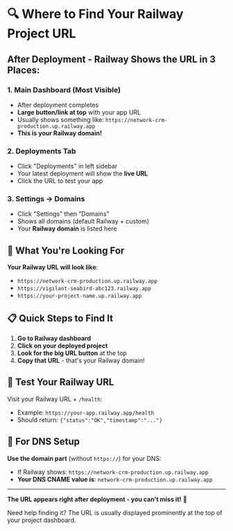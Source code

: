 # 🔍 Where to Find Your Railway Project URL

## After Deployment - Railway Shows the URL in 3 Places:

### 1. **Main Dashboard (Most Visible)**
- After deployment completes
- **Large button/link at top** with your app URL
- Usually shows something like: `https://network-crm-production.up.railway.app`
- **This is your Railway domain!**

### 2. **Deployments Tab**  
- Click "Deployments" in left sidebar
- Your latest deployment will show the **live URL**
- Click the URL to test your app

### 3. **Settings → Domains**
- Click "Settings" then "Domains"  
- Shows all domains (default Railway + custom)
- Your **Railway domain** is listed here

## 🎯 What You're Looking For

**Your Railway URL will look like**:
- `https://network-crm-production.up.railway.app`
- `https://vigilant-seabird-abc123.railway.app`
- `https://your-project-name.up.railway.app`

## 📋 Quick Steps to Find It

1. **Go to Railway dashboard**
2. **Click on your deployed project** 
3. **Look for the big URL button** at the top
4. **Copy that URL** - that's your Railway domain!

## 🧪 Test Your Railway URL

Visit your Railway URL + `/health`:
- Example: `https://your-app.railway.app/health`
- Should return: `{"status":"OK","timestamp":"..."}`

## 🔗 For DNS Setup

**Use the domain part** (without `https://`) for your DNS:
- If Railway shows: `https://network-crm-production.up.railway.app`
- **Your DNS CNAME value is**: `network-crm-production.up.railway.app`

---

**The URL appears right after deployment - you can't miss it!** 🚀

Need help finding it? The URL is usually displayed prominently at the top of your project dashboard.